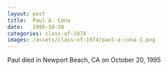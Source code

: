 ```yaml
---
layout: post
title:  Paul A. Cona
date:   1995-10-20
categories: class-of-1974
images: /assets/class-of-1974/paul-a-cona-1.png
---
```

Paul died in Newport Beach, CA on October 20, 1995
